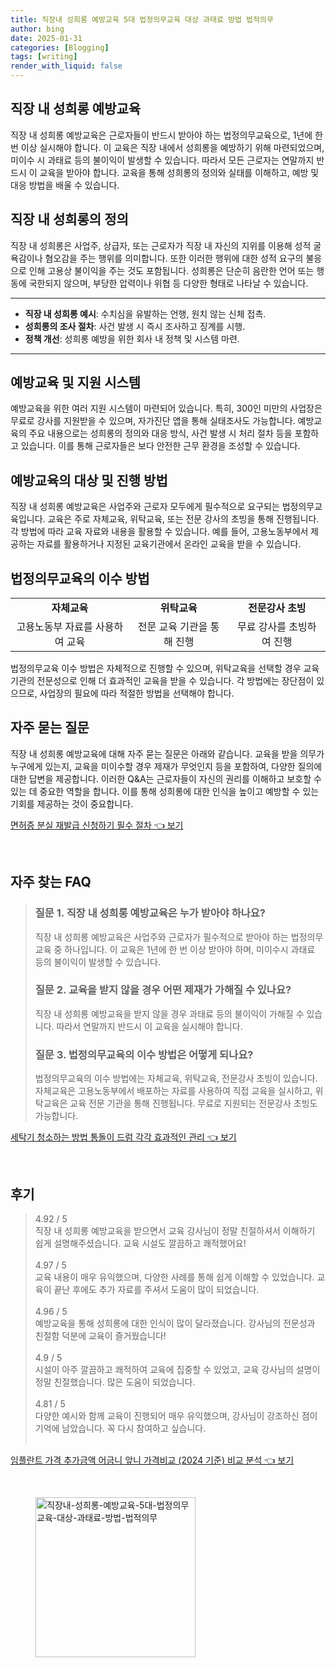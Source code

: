```yaml
---
title: 직장내 성희롱 예방교육 5대 법정의무교육 대상 과태료 방법 법적의무
author: bing
date: 2025-01-31
categories: [Blogging]
tags: [writing]
render_with_liquid: false
---
```



<h2 id='직장내_성희롱_예방교육'>직장 내 성희롱 예방교육</h2>

<p>직장 내 성희롱 예방교육은 근로자들이 반드시 받아야 하는 법정의무교육으로, 1년에 한 번 이상 실시해야 합니다. 이 교육은 직장 내에서 성희롱을 예방하기 위해 마련되었으며, 미이수 시 과태료 등의 불이익이 발생할 수 있습니다. 따라서 모든 근로자는 연말까지 반드시 이 교육을 받아야 합니다. 교육을 통해 성희롱의 정의와 실태를 이해하고, 예방 및 대응 방법을 배울 수 있습니다.</p>

<h2 id='직장내_성희롱의_정의'>직장 내 성희롱의 정의</h2>

<p>직장 내 성희롱은 사업주, 상급자, 또는 근로자가 직장 내 자신의 지위를 이용해 성적 굴욕감이나 혐오감을 주는 행위를 의미합니다. 또한 이러한 행위에 대한 성적 요구의 불응으로 인해 고용상 불이익을 주는 것도 포함됩니다. 성희롱은 단순히 음란한 언어 또는 행동에 국한되지 않으며, 부당한 압력이나 위협 등 다양한 형태로 나타날 수 있습니다.</p>

<hr />

<ul>
    <li><b>직장 내 성희롱 예시</b>: 수치심을 유발하는 언행, 원치 않는 신체 접촉.</li>
    <li><b>성희롱의 조사 절차</b>: 사건 발생 시 즉시 조사하고 징계를 시행.</li>
    <li><b>정책 개선</b>: 성희롱 예방을 위한 회사 내 정책 및 시스템 마련.</li>
</ul>

<hr />

<h2 id='예방교육_및_지원_시스템'>예방교육 및 지원 시스템</h2>

<p>예방교육을 위한 여러 지원 시스템이 마련되어 있습니다. 특히, 300인 미만의 사업장은 무료로 강사를 지원받을 수 있으며, 자가진단 앱을 통해 실태조사도 가능합니다. 예방교육의 주요 내용으로는 성희롱의 정의와 대응 방식, 사건 발생 시 처리 절차 등을 포함하고 있습니다. 이를 통해 근로자들은 보다 안전한 근무 환경을 조성할 수 있습니다.</p>

<h2 id='예방교육의_대상_및_진행방법'>예방교육의 대상 및 진행 방법</h2>

<p>직장 내 성희롱 예방교육은 사업주와 근로자 모두에게 필수적으로 요구되는 법정의무교육입니다. 교육은 주로 자체교육, 위탁교육, 또는 전문 강사의 초빙을 통해 진행됩니다. 각 방법에 따라 교육 자료와 내용을 활용할 수 있습니다. 예를 들어, 고용노동부에서 제공하는 자료를 활용하거나 지정된 교육기관에서 온라인 교육을 받을 수 있습니다.</p>

<h2 id='법정의무교육의_이수_방법'>법정의무교육의 이수 방법</h2>

<table>
    <tr>
        <td style="text-align: center; height: 17px;"><b>자체교육</b></td>
        <td style="text-align: center; height: 17px;"><b>위탁교육</b></td>
        <td style="text-align: center; height: 17px;"><b>전문강사 초빙</b></td>
    </tr>
    <tr>
        <td style="text-align: center; height: 17px;">고용노동부 자료를 사용하여 교육</td>
        <td style="text-align: center; height: 17px;">전문 교육 기관을 통해 진행</td>
        <td style="text-align: center; height: 17px;">무료 강사를 초빙하여 진행</td>
    </tr>
</table>

<p>법정의무교육 이수 방법은 자체적으로 진행할 수 있으며, 위탁교육을 선택할 경우 교육기관의 전문성으로 인해 더 효과적인 교육을 받을 수 있습니다. 각 방법에는 장단점이 있으므로, 사업장의 필요에 따라 적절한 방법을 선택해야 합니다.</p>

<h2 id='자주_묻는_질문'>자주 묻는 질문</h2>

<p>직장 내 성희롱 예방교육에 대해 자주 묻는 질문은 아래와 같습니다. 교육을 받을 의무가 누구에게 있는지, 교육을 미이수할 경우 제재가 무엇인지 등을 포함하여, 다양한 질의에 대한 답변을 제공합니다. 이러한 Q&A는 근로자들이 자신의 권리를 이해하고 보호할 수 있는 데 중요한 역할을 합니다. 이를 통해 성희롱에 대한 인식을 높이고 예방할 수 있는 기회를 제공하는 것이 중요합니다.</p>


<p><a class="click-button" title="면허증 분실 재발급 신청하기 필수 절차" href="https://24nara.github.io/posts/%EB%A9%B4%ED%97%88%EC%A6%9D-%EB%B6%84%EC%8B%A4-%EC%9E%AC%EB%B0%9C%EA%B8%89-%EC%8B%A0%EC%B2%AD%ED%95%98%EA%B8%B0-%ED%95%84%EC%88%98-%EC%A0%88%EC%B0%A8/" rel="dofollow">면허증 분실 재발급 신청하기 필수 절차 👈 보기</a></p><br>
<h2 id='자주_찾는_FAQ'>자주 찾는 FAQ</h2>
<div itemscope="" itemtype="https://schema.org/FAQPage">
<blockquote>
<div itemscope="" itemprop="mainEntity" itemtype="https://schema.org/Question">
<h3 itemprop="name">질문 1. 직장 내 성희롱 예방교육은 누가 받아야 하나요?</h3>
<div itemscope="" itemprop="acceptedAnswer" itemtype="https://schema.org/Answer">
<span itemprop="text">
<p>직장 내 성희롱 예방교육은 사업주와 근로자가 필수적으로 받아야 하는 법정의무교육 중 하나입니다. 이 교육은 1년에 한 번 이상 받아야 하며, 미이수시 과태료 등의 불이익이 발생할 수 있습니다.</p>
</span>
</div>
</div>
<div itemscope="" itemprop="mainEntity" itemtype="https://schema.org/Question">
<h3 itemprop="name">질문 2. 교육을 받지 않을 경우 어떤 제재가 가해질 수 있나요?</h3>
<div itemscope="" itemprop="acceptedAnswer" itemtype="https://schema.org/Answer">
<span itemprop="text">
<p>직장 내 성희롱 예방교육을 받지 않을 경우 과태료 등의 불이익이 가해질 수 있습니다. 따라서 연말까지 반드시 이 교육을 실시해야 합니다.</p>
</span>
</div>
</div>
<div itemscope="" itemprop="mainEntity" itemtype="https://schema.org/Question">
<h3 itemprop="name">질문 3. 법정의무교육의 이수 방법은 어떻게 되나요?</h3>
<div itemscope="" itemprop="acceptedAnswer" itemtype="https://schema.org/Answer">
<span itemprop="text">
<p>법정의무교육의 이수 방법에는 자체교육, 위탁교육, 전문강사 초빙이 있습니다. 자체교육은 고용노동부에서 배포하는 자료를 사용하여 직접 교육을 실시하고, 위탁교육은 교육 전문 기관을 통해 진행됩니다. 무료로 지원되는 전문강사 초빙도 가능합니다.</p>
</span>
</div>
</div>
</blockquote>
</div>
<p><a class="click-button" title="세탁기 청소하는 방법 통돌이 드럼 각각 효과적인 관리" href="https://24nara.github.io/posts/%EC%84%B8%ED%83%81%EA%B8%B0-%EC%B2%AD%EC%86%8C%ED%95%98%EB%8A%94-%EB%B0%A9%EB%B2%95-%ED%86%B5%EB%8F%8C%EC%9D%B4-%EB%93%9C%EB%9F%BC-%EA%B0%81%EA%B0%81-%ED%9A%A8%EA%B3%BC%EC%A0%81%EC%9D%B8-%EA%B4%80%EB%A6%AC/" rel="dofollow">세탁기 청소하는 방법 통돌이 드럼 각각 효과적인 관리 👈 보기</a></p><br>
<h2 id='후기'>후기</h2>
<div itemscope itemtype="https://schema.org/Product">
  <blockquote>
  <div itemprop="review" itemscope itemtype="https://schema.org/Review">
      <div itemprop="reviewRating" itemscope itemtype="https://schema.org/Rating"> <span itemprop="ratingValue">4.92</span> / <span itemprop="bestRating">5</span> </div>
      <span itemprop="reviewBody">직장 내 성희롱 예방교육을 받으면서 교육 강사님이 정말 친절하셔서 이해하기 쉽게 설명해주셨습니다. 교육 시설도 깔끔하고 쾌적했어요!</span>
  </div>
  <br>
  <div itemprop="review" itemscope itemtype="https://schema.org/Review">
      <div itemprop="reviewRating" itemscope itemtype="https://schema.org/Rating"> <span itemprop="ratingValue">4.97</span> / <span itemprop="bestRating">5</span> </div>
      <span itemprop="reviewBody">교육 내용이 매우 유익했으며, 다양한 사례를 통해 쉽게 이해할 수 있었습니다. 교육이 끝난 후에도 추가 자료를 주셔서 도움이 많이 되었습니다.</span>
  </div>
  <br>
  <div itemprop="review" itemscope itemtype="https://schema.org/Review">
      <div itemprop="reviewRating" itemscope itemtype="https://schema.org/Rating"> <span itemprop="ratingValue">4.96</span> / <span itemprop="bestRating">5</span> </div>
      <span itemprop="reviewBody">예방교육을 통해 성희롱에 대한 인식이 많이 달라졌습니다. 강사님의 전문성과 친절함 덕분에 교육이 즐거웠습니다!</span>
  </div>
  <br>
  <div itemprop="review" itemscope itemtype="https://schema.org/Review">
      <div itemprop="reviewRating" itemscope itemtype="https://schema.org/Rating"> <span itemprop="ratingValue">4.9</span> / <span itemprop="bestRating">5</span> </div>
      <span itemprop="reviewBody">시설이 아주 깔끔하고 쾌적하여 교육에 집중할 수 있었고, 교육 강사님의 설명이 정말 친절했습니다. 많은 도움이 되었습니다.</span>
  </div>
  <br>
  <div itemprop="review" itemscope itemtype="https://schema.org/Review">
      <div itemprop="reviewRating" itemscope itemtype="https://schema.org/Rating"> <span itemprop="ratingValue">4.81</span> / <span itemprop="bestRating">5</span> </div>
      <span itemprop="reviewBody">다양한 예시와 함께 교육이 진행되어 매우 유익했으며, 강사님이 강조하신 점이 기억에 남았습니다. 꼭 다시 참여하고 싶습니다.</span>
  </div>
  <br>
  </blockquote>
</div>
<p><a class="click-button" title="임플란트 가격 추가금액 어금니 앞니 가격비교 (2024 기준) 비교 분석" href="https://24nara.github.io/posts/%EC%9E%84%ED%94%8C%EB%9E%80%ED%8A%B8-%EA%B0%80%EA%B2%A9-%EC%B6%94%EA%B0%80%EA%B8%88%EC%95%A1-%EC%96%B4%EA%B8%88%EB%8B%88-%EC%95%9E%EB%8B%88-%EA%B0%80%EA%B2%A9%EB%B9%84%EA%B5%90-(2024-%EA%B8%B0%EC%A4%80)-%EB%B9%84%EA%B5%90-%EB%B6%84%EC%84%9D/" rel="dofollow">임플란트 가격 추가금액 어금니 앞니 가격비교 (2024 기준) 비교 분석 👈 보기</a></p><br>
<figure class="image"><img src="https://24nara.github.io/assets/img/thumbnail/직장내-성희롱-예방교육-5대-법정의무교육-대상-과태료-방법-법적의무.webp" alt="직장내-성희롱-예방교육-5대-법정의무교육-대상-과태료-방법-법적의무" width="256" height="256"></figure>